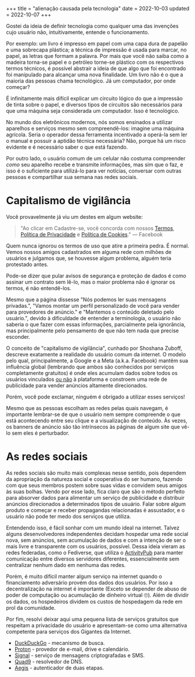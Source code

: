 +++
title = "alienação causada pela tecnologia"
date = 2022-10-03
updated = 2022-10-07
+++

Gostei da ideia de definir tecnologia como qualquer uma das invenções cujo usuário não, intuitivamente, entende o funcionamento. 

Por exemplo: um livro é impresso em papel com uma capa dura de papelão e uma sobrecapa plástica; a técnica de impressão é usada para marcar, no papel, as letras que formam a palavra. Por mais que você não saiba como a madeira torna-se papel e o petróleo torne-se plástico com os respectivos termos técnicos, é possível abstrair a ideia de que algo que foi encontrado foi manipulado para alcançar uma nova finalidade. Um livro não é o que a maioria das pessoas chama tecnológico. Já um computador, por onde começar? 

É infinitamente mais difícil explicar um circuito lógico do que a impressão de tinta sobre o papel, e diversos tipos de circuitos são necessários para que uma máquina seja considerada um computador. Isso é tecnológico.

No mundo dos eletrônicos modernos, nós somos ensinados a utilizar aparelhos e serviços mesmo sem compreendê-los: imagine uma máquina agrícola. Seria o operador dessa ferramenta incentivado a operá-la sem ler o manual e possuir a aptidão técnica necessária? Não, porque há um risco evidente e é necessário saber o que está fazendo. 

Por outro lado, o usuário comum de um celular não costuma compreender _como_ seu aparelho recebe e transmite informações, mas sim que o faz, e isso é o suficiente para utilizá-lo para ver notícias, conversar com outras pessoas e compartilhar sua semana nas redes sociais. 

# Capitalismo de vigilância

Você provavelmente já viu um destes em algum website: 

> "Ao clicar em Cadastre-se, você concorda com nossos [Termos](https://pt-br.facebook.com/legal/terms/update), [Política de Privacidade](https://pt-br.facebook.com/about/privacy/update) e [Política de Cookies](https://pt-br.facebook.com/policies/cookies/)." — Facebook

Quem nunca ignorou os termos de uso que atire a primeira pedra. É normal. Vemos nossos amigos cadastrados em alguma rede com milhões de usuários e julgamos que, se houvesse algum problema, alguém teria protestado antes. 

Pode-se dizer que pular avisos de segurança e proteção de dados é como assinar um contrato sem lê-lo, mas o maior problema não é ignorar os termos, é não entendê-los. 

Mesmo que a página dissesse "Nós podemos ler suas mensagens privadas.", "Vamos montar um perfil personalizado de você para vender para provedores de anúncio." e "Mantemos o conteúdo deletado pelo usuário.", devido à dificuldade de entender a terminologia, o usuário não saberia o que fazer com essas informações, parcialmente pela ignorância, mas principalmente pelo pensamento de que não tem nada que precise esconder.

O conceito de "capitalismo de vigilância", cunhado por Shoshana Zuboff, descreve exatamente a realidade do usuário comum da internet. O modelo pelo qual, principalmente, a Google e a Meta (a.k.a. Facebook) mantêm sua influência global (lembrando que ambos são conhecidos por serviços completamente gratuitos) é onde eles acumulam dados sobre todos os usuários vinculados [ou não](https://www.facebook.com/policies/cookies#:~:text=isso%20acontece%20independentemente%20de%20voce%20ter%20ou%20nao%20uma%20conta%20do%20facebook%20ou%20estar%20ou%20nao%20conectado%20a%20ela.%20) à plataforma e constroem uma rede de publicidade para vender anúncios altamente direcionados.

Porém, você pode exclamar, ninguém é obrigado a utilizar esses serviços!

Mesmo que as pessoas escolham as redes pelas quais navegam, é importante lembrar-se de que o usuário nem sempre compreende o que está acontecendo entre seu clique e a visualização de conteúdo. Às vezes, os banners de anúncio são tão intrínsecos às páginas de algum site que vê-lo sem eles é perturbador. 
# As redes sociais
As redes sociais são muito mais complexas nesse sentido, pois dependem da apropriação da natureza social e cooperativa do ser humano, fazendo com que seus membros postem sobre suas vidas e convidem seus amigos às suas bolhas. Vendo por esse lado, fica claro que são o método perfeito para absorver dados para alimentar um serviço de publicidade e distribuir anúncios direcionados a determinados tipos de usuário. Falar sobre algum produto e começar e receber propagandas relacionadas é assustador, e o usuário não pode ter medo dos serviços que utiliza.

Entendendo isso, é fácil sonhar com um mundo ideal na internet. Talvez alguns desenvolvedores independentes decidam hospedar uma rede social nova, sem anúncios, sem acumulação de dados e com a intenção de ser o mais livre e transparente com os usuários, possível. Dessa ideia vieram as redes federadas, como o Fediverse, que utiliza o [ActivityPub](https://activitypub.rocks/) para manter comunicação entre diversos servidores diferentes, essencialmente sem centralizar nenhum dado em nenhuma das redes.

Porém, é muito difícil manter algum serviço na internet quando o financiamento adversário provém dos dados dos usuários. Por isso a decentralização na internet é importante (Exceto se depender de abuso de poder de computação ou acumulação de dinheiro virtual 🙄). Além de dividir os dados, os hospedeiros dividem os custos de hospedagem da rede em prol da comunidade.

Por fim, resolvi deixar aqui uma pequena lista de serviços gratuitos que respeitam a privacidade do usuário e apresentam-se como uma alternativa competente para serviços dos Gigantes da Internet.

* [DuckDuckGo](https://duckduckgo.com/) - mecanismo de busca.
* [Proton](https://proton.me) - provedor de e-mail, drive e calendário.
* [Signal](https://signal.org/) - serviço de mensagens criptografadas e SMS.
* [Quad9](https://quad9.net/) - resolvedor de DNS.
* [Aegis](https://getaegis.app/) - autenticador de duas etapas.